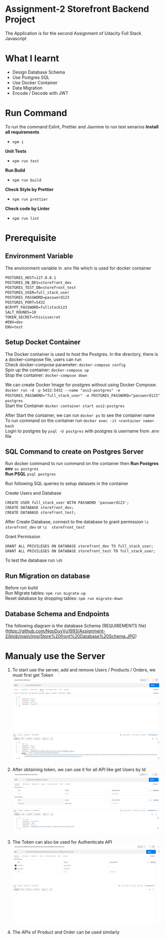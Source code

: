 # Assignment-2 Storefront Backend Project
The Application is for the second Assignment of Udacity Full Stack Javascript

# What I learnt
- Design Database Schema
- Use Postgres SQL
- Use Docker Container
- Data Migration
- Encode / Decode with JWT

# Run Command
To run the command Eslint, Prettier and Jasmine to run test senarios
**Install all requirements** <br/>
- `npm i` <br/>

**Unit Tests** <br/>
- `npm run test` <br/>

**Run Build** <br/>
- `npm run build` <br/>

**Check Style by Prettier** <br/>
- `npm run prettier` <br/>

**Check code by Linter** <br/>
- `npm run lint` <br/>

# Prerequisite
## Environment Variable
The environment variable in .env file which is used for docker container
```
POSTGRES_HOST=127.0.0.1
POSTGRES_DB_DEV=storefront_dev
POSTGRES_TEST_DB=storefront_test
POSTGRES_USER=full_stack_user
POSTGRES_PASSWORD=password123
POSTGRES_PORT=5432
BCRYPT_PASSWORD=fullstack123
SALT_ROUNDS=10
TOKEN_SECRET=thisissecret
#ENV=dev
ENV=test
```

## Setup Docket Container
The Docker container is used to host the Postgres. In the directory, there is a docker-compose file, users can run <br/>
Check docker-compose parameter: `docker-compose config` <br/>
Spin up the container: `docker-compose up` <br/>
Stop the container: `docker-compose down` <br/>

We can create Docker Image for postgres without using Docker Compose: `docker run -d -p 5432:5432 --name "ass2-postgres" -e POSTGRES_PASSWORD="full_stack_user" -e POSTGRES_PASSWORD="password123" postgres` <br/>
Start the Container `docker container start ass2-postgres` <br/>

After Start the container, we can run `docker ps` to see the container name <br/>
To run command on the container run `docker exec -it <container name> bash` <br/>
Login to postgres by `psql -U postgres` with postgres is username from .env file <br/>

## SQL Command to create on Postgres Server
Run docker command to run command on the container then
**Run Postgres env**
`su postgres` <br/>
**Run PSQL**
`psql postgres` <br/>

Run following SQL queries to setup datasets in the container <br/>

Create Users and Database  <br/>
```
CREATE USER full_stack_user WITH PASSWORD 'password123';
CREATE DATABASE storefront_dev;
CREATE DATABASE storefront_test;
```
After Create Database, connect to the database to grant permission
`\c  storefront_dev` or `\c  storefront_test`

Grant Permission  <br/>
```
GRANT ALL PRIVILEGES ON DATABASE storefront_dev TO full_stack_user;
GRANT ALL PRIVILEGES ON DATABASE storefront_test TO full_stack_user;
```

To test the database run `\dt`
## Run Migration on database
Before run build <br/>
Run Migrate tables: `npm run migrate-up` <br/>
Reset database by dropping tables: `npm run migrate-down` <br/>


## Database Schema and Endpoints
The following diagram is the database Schema 
(REQUIREMENTS file)(https://github.com/NgoDuyVu1993/Assignment-2/blob/main/img/Store%20front%20Database%20Schema.JPG)

# Manualy use the Server
1. To start use the server, add and remove Users / Products / Orders, we must first get Token
![Get Token](https://github.com/NgoDuyVu1993/Assignment-2/blob/main/img/Create%20New%20User.jpg)

2. After obtaining token, we can use it for all API like get Users by Id
![Get Users](https://github.com/NgoDuyVu1993/Assignment-2/blob/main/img/Get%20User%20by%20Id.jpg)

3. The Token can also be used for Authenticate API
![Authenticate](https://github.com/NgoDuyVu1993/Assignment-2/blob/main/img/Authenticate%20User.jpg)

4. The APIs of Product and Order can be used similarly